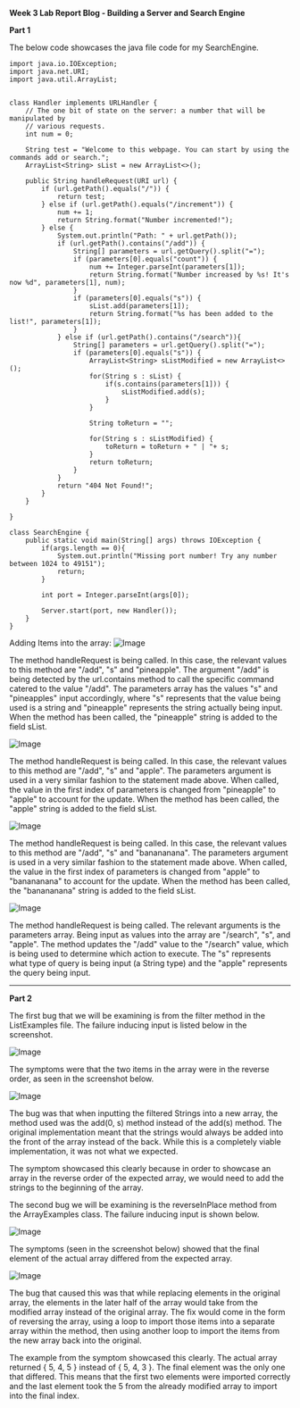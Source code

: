 __Week 3 Lab Report Blog - Building a Server and Search Engine__

__Part 1__

The below code showcases the java file code for my SearchEngine.

```
import java.io.IOException;
import java.net.URI;
import java.util.ArrayList;


class Handler implements URLHandler {
    // The one bit of state on the server: a number that will be manipulated by
    // various requests.
    int num = 0;

    String test = "Welcome to this webpage. You can start by using the commands add or search.";
    ArrayList<String> sList = new ArrayList<>();

    public String handleRequest(URI url) {
        if (url.getPath().equals("/")) {
            return test;
        } else if (url.getPath().equals("/increment")) {
            num += 1;
            return String.format("Number incremented!");
        } else {
            System.out.println("Path: " + url.getPath());
            if (url.getPath().contains("/add")) {
                String[] parameters = url.getQuery().split("=");
                if (parameters[0].equals("count")) {
                    num += Integer.parseInt(parameters[1]);
                    return String.format("Number increased by %s! It's now %d", parameters[1], num);
                }
                if (parameters[0].equals("s")) {
                    sList.add(parameters[1]);
                    return String.format("%s has been added to the list!", parameters[1]);
                }
            } else if (url.getPath().contains("/search")){
                String[] parameters = url.getQuery().split("=");
                if (parameters[0].equals("s")) {
                    ArrayList<String> sListModified = new ArrayList<>();
                    for(String s : sList) {
                        if(s.contains(parameters[1])) {
                            sListModified.add(s);
                        }
                    }

                    String toReturn = "";

                    for(String s : sListModified) {
                        toReturn = toReturn + " | "+ s;
                    }
                    return toReturn;
                }
            }
            return "404 Not Found!";
        }
    }

}

class SearchEngine {
    public static void main(String[] args) throws IOException {
        if(args.length == 0){
            System.out.println("Missing port number! Try any number between 1024 to 49151");
            return;
        }

        int port = Integer.parseInt(args[0]);

        Server.start(port, new Handler());
    }
}
```

Adding Items into the array:
![Image](lab3-screenshot1_1.png)

The method handleRequest is being called. In this case, the relevant values to this method are "/add", "s" and "pineapple". The argument "/add" is being detected by the url.contains method to call the specific command catered to the value "/add". The parameters array has the values "s" and "pineapples" input accordingly, where "s" represents that the value being used is a string and "pineapple" represents the string actually being input. When the method has been called, the "pineapple" string is added to the field sList.

![Image](lab3-screenshot1_2.png)

The method handleRequest is being called. In this case, the relevant values to this method are "/add", "s" and "apple". The parameters argument is used in a very similar fashion to the statement made above. When called, the value in the first index of parameters is changed from "pineapple" to "apple" to account for the update. When the method has been called, the "apple" string is added to the field sList.

![Image](lab3-screenshot1_3.png)

The method handleRequest is being called. In this case, the relevant values to this method are "/add", "s" and "banananana". The parameters argument is used in a very similar fashion to the statement made above. When called, the value in the first index of parameters is changed from "apple" to "banananana" to account for the update. When the method has been called, the "banananana" string is added to the field sList.

![Image](lab3-screenshot1_4.png)

The method handleRequest is being called. The relevant arguments is the parameters array. Being input as values into the array are "/search", "s", and "apple". The method updates the "/add" value to the "/search" value, which is being used to determine which action to execute. The "s" represents what type of query is being input (a String type) and the "apple" represents the query being input. 

---

__Part 2__

The first bug that we will be examining is from the filter method in the ListExamples file. The failure inducing input is listed below in the screenshot.

![Image](lab3-screenshot2_1.png)

The symptoms were that the two items in the array were in the reverse order, as seen in the screenshot below.

![Image](lab3-screenshot2_2.png)

The bug was that when inputting the filtered Strings into a new array, the method used was the add(0, s) method instead of the add(s) method. The original implementation meant that the strings would always be added into the front of the array instead of the back. While this is a completely viable implementation, it was not what we expected. 

The symptom showcased this clearly because in order to showcase an array in the reverse order of the expected array, we would need to add the strings to the beginning of the array.

The second bug we will be examining is the reverseInPlace method from the ArrayExamples class. The failure inducing input is shown below.

![Image](lab3-screenshot2_3.png)

The symptoms (seen in the screenshot below) showed that the final element of the actual array differed from the expected array. 

![Image](lab3-screenshot2_2.png)

The bug that caused this was that while replacing elements in the original array, the elements in the later half of the array would take from the modified array instead of the original array. The fix would come in the form of reversing the array, using a loop to import those items into a separate array within the method, then using another loop to import the items from the new array back into the original.

The example from the symptom showcased this clearly. The actual array returned { 5, 4, 5 } instead of { 5, 4, 3 }. The final element was the only one that differed. This means that the first two elements were imported correctly and the last element took the 5 from the already modified array to import into the final index.
